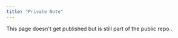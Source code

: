```yaml
---
title: "Private Note"
---
```


This page doesn't get published but is still part of the public repo..